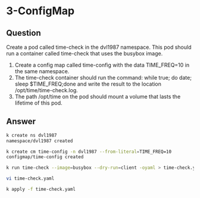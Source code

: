 # 3-ConfigMap

## Question

Create a pod called time-check in the dvl1987 namespace.
This pod should run a container called time-check that uses the busybox image.

1. Create a config map called time-config with the data TIME_FREQ=10 in the same namespace.
2. The time-check container should run the command: while true; do date; sleep $TIME_FREQ;done and write the result to the location /opt/time/time-check.log.
3. The path /opt/time on the pod should mount a volume that lasts the lifetime of this pod.

## Answer

```bash
k create ns dvl1987
namespace/dvl1987 created

k create cm time-config -n dvl1987 --from-literal=TIME_FREQ=10
configmap/time-config created

k run time-check --image=busybox --dry-run=client -oyaml > time-check.yaml

vi time-check.yaml 

k apply -f time-check.yaml 
```

